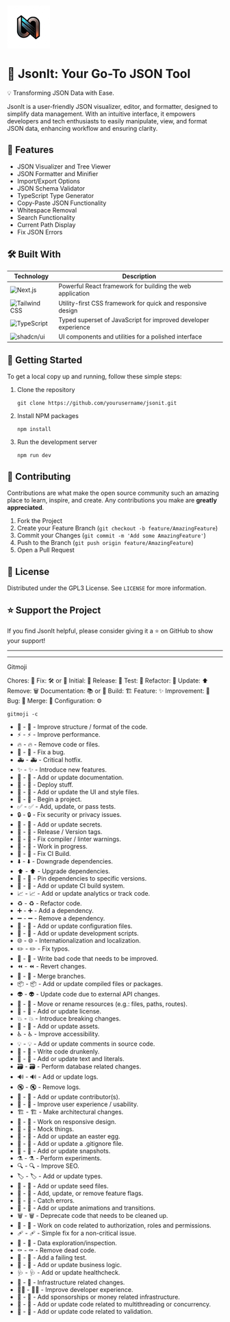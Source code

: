 
<img src="https://github.com/YashM20/jsonit/blob/main/public/assets/images/JSONit_logo.png" alt="JsonIt Logo" width="100" height="100" /> 

# 🚀 JsonIt: Your Go-To JSON Tool 

💡 Transforming JSON Data with Ease.

JsonIt is a user-friendly JSON visualizer, editor, and formatter, designed to simplify data management. With an intuitive interface, it empowers developers and tech enthusiasts to easily manipulate, view, and format JSON data, enhancing workflow and ensuring clarity.

## 🔗 Features

- JSON Visualizer and Tree Viewer
- JSON Formatter and Minifier
- Import/Export Options
- JSON Schema Validator
- TypeScript Type Generator
- Copy-Paste JSON Functionality
- Whitespace Removal
- Search Functionality
- Current Path Display
- Fix JSON Errors

## 🛠️ Built With

| Technology | Description |
|------------|-------------|
| ![Next.js](https://img.shields.io/badge/next.js-000000?style=for-the-badge&logo=next.js&logoColor=white) | Powerful React framework for building the web application |
| ![Tailwind CSS](https://img.shields.io/badge/tailwindcss-%2338B2AC.svg?style=for-the-badge&logo=tailwind-css&logoColor=white) | Utility-first CSS framework for quick and responsive design |
| ![TypeScript](https://img.shields.io/badge/typescript-%23007ACC.svg?style=for-the-badge&logo=typescript&logoColor=white) | Typed superset of JavaScript for improved developer experience |
| ![shadcn/ui](https://img.shields.io/badge/shadcn%2Fui-000000?style=for-the-badge&logo=shadcnui&logoColor=white) | UI components and utilities for a polished interface |

## 🚀 Getting Started

To get a local copy up and running, follow these simple steps:

1. Clone the repository
   ```
   git clone https://github.com/yourusername/jsonit.git
   ```
2. Install NPM packages
   ```
   npm install
   ```
3. Run the development server
   ```
   npm run dev
   ```

## 🤝 Contributing

Contributions are what make the open source community such an amazing place to learn, inspire, and create. Any contributions you make are **greatly appreciated**.

1. Fork the Project
2. Create your Feature Branch (`git checkout -b feature/AmazingFeature`)
3. Commit your Changes (`git commit -m 'Add some AmazingFeature'`)
4. Push to the Branch (`git push origin feature/AmazingFeature`)
5. Open a Pull Request

## 📝 License

Distributed under the GPL3 License. See `LICENSE` for more information.

## ⭐ Support the Project

If you find JsonIt helpful, please consider giving it a ⭐ on GitHub to show your support!

---

---
Gitmoji

Chores: 🧹
Fix: 🛠️ or 🔧
Initial: 🌱
Release: 🚀
Test: 🧪
Refactor: 🔄
Update: ⬆️
Remove: 🗑️
Documentation: 📚 or 📝
Build: 🏗️
Feature: ✨
Improvement: 🔧
Bug: 🐛
Merge: 🔀
Configuration: ⚙️

```
gitmoji -c
```

- 🎨 - :art: - Improve structure / format of the code.
- ⚡️ - :zap: - Improve performance.
- 🔥 - :fire: - Remove code or files.
- 🐛 - :bug: - Fix a bug.
- 🚑️ - :ambulance: - Critical hotfix.
- ✨ - :sparkles: - Introduce new features.
- 📝 - :memo: - Add or update documentation.
- 🚀 - :rocket: - Deploy stuff.
- 💄 - :lipstick: - Add or update the UI and style files.
- 🎉 - :tada: - Begin a project.
- ✅ - :white_check_mark: - Add, update, or pass tests.
- 🔒️ - :lock: - Fix security or privacy issues.
- 🔐 - :closed_lock_with_key: - Add or update secrets.
- 🔖 - :bookmark: - Release / Version tags.
- 🚨 - :rotating_light: - Fix compiler / linter warnings.
- 🚧 - :construction: - Work in progress.
- 💚 - :green_heart: - Fix CI Build.
- ⬇️ - :arrow_down: - Downgrade dependencies.
- ⬆️ - :arrow_up: - Upgrade dependencies.
- 📌 - :pushpin: - Pin dependencies to specific versions.
- 👷 - :construction_worker: - Add or update CI build system.
- 📈 - :chart_with_upwards_trend: - Add or update analytics or track code.
- ♻️ - :recycle: - Refactor code.
- ➕ - :heavy_plus_sign: - Add a dependency.
- ➖ - :heavy_minus_sign: - Remove a dependency.
- 🔧 - :wrench: - Add or update configuration files.
- 🔨 - :hammer: - Add or update development scripts.
- 🌐 - :globe_with_meridians: - Internationalization and localization.
- ✏️ - :pencil2: - Fix typos.
- 💩 - :poop: - Write bad code that needs to be improved.
- ⏪️ - :rewind: - Revert changes.
- 🔀 - :twisted_rightwards_arrows: - Merge branches.
- 📦️ - :package: - Add or update compiled files or packages.
- 👽️ - :alien: - Update code due to external API changes.
- 🚚 - :truck: - Move or rename resources (e.g.: files, paths, routes).
- 📄 - :page_facing_up: - Add or update license.
- 💥 - :boom: - Introduce breaking changes.
- 🍱 - :bento: - Add or update assets.
- ♿️ - :wheelchair: - Improve accessibility.
- 💡 - :bulb: - Add or update comments in source code.
- 🍻 - :beers: - Write code drunkenly.
- 💬 - :speech_balloon: - Add or update text and literals.
- 🗃️ -  :card_file_box: - Perform database related changes.
- 🔊 - :loud_sound: - Add or update logs.
- 🔇 - :mute: - Remove logs.
- 👥 - :busts_in_silhouette: - Add or update contributor(s).
- 🚸 - :children_crossing: - Improve user experience / usability.
- 🏗️ -  :building_construction: - Make architectural changes.
- 📱 - :iphone: - Work on responsive design.
- 🤡 - :clown_face: - Mock things.
- 🥚 - :egg: - Add or update an easter egg.
- 🙈 - :see_no_evil: - Add or update a .gitignore file.
- 📸 - :camera_flash: - Add or update snapshots.
- ⚗️ - :alembic: - Perform experiments.
- 🔍️ - :mag: - Improve SEO.
- 🏷️ -  :label: - Add or update types.
- 🌱 - :seedling: - Add or update seed files.
- 🚩 - :triangular_flag_on_post: - Add, update, or remove feature flags.
- 🥅 - :goal_net: - Catch errors.
- 💫 - :dizzy: - Add or update animations and transitions.
- 🗑️ -  :wastebasket: - Deprecate code that needs to be cleaned up.
- 🛂 - :passport_control: - Work on code related to authorization, roles and permissions.
- 🩹 -  :adhesive_bandage: - Simple fix for a non-critical issue.
- 🧐 - :monocle_face: - Data exploration/inspection.
- ⚰️ - :coffin: - Remove dead code.
- 🧪 -  :test_tube: - Add a failing test.
- 👔 - :necktie: - Add or update business logic.
- 🩺 -  :stethoscope: - Add or update healthcheck.
- 🧱 -  :bricks: - Infrastructure related changes.
- 🧑‍💻 - :technologist: - Improve developer experience.
- 💸 - :money_with_wings: - Add sponsorships or money related infrastructure.
- 🧵 -  :thread: - Add or update code related to multithreading or concurrency.
- 🦺 -  :safety_vest: - Add or update code related to validation.

